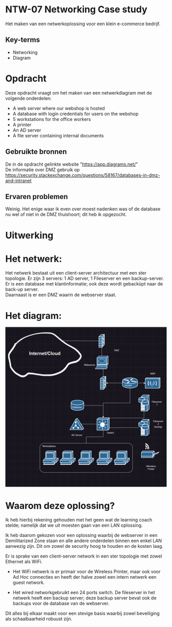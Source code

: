 # NTW-07 Networking Case study

Het maken van een netwerkoplossing voor een klein e-commerce bedrijf.

## Key-terms
- Networking
- Diagram

# Opdracht

Deze opdracht vraagt om het maken van een netwerkdiagram met de volgende onderdelen:
- A web server where our webshop is hosted
- A database with login credentials for users on the webshop
- 5 workstations for the office workers
- A printer
- An AD server
- A file server containing internal documents


## Gebruikte bronnen
De in de opdracht gelinkte website "https://app.diagrams.net/"  
De informatie over DMZ gebruik op https://security.stackexchange.com/questions/58167/databases-in-dmz-and-intranet

## Ervaren problemen
Weinig. Het enige waar ik even over moest nadenken was of de database nu wel of niet in de DMZ thuishoort; dit heb ik opgezocht. 

# Uitwerking

# Het netwerk:

Het netwerk bestaat uit een client-server architectuur met een ster topologie.
Er zijn 3 servers: 1 AD server, 1 Fileserver en een backup-server. Er is een database met klantinformatie; ook deze wordt gebacküpt naar de back-up server.  
Daarnaast is er een DMZ waarin de webserver staat. 

# Het diagram:
![Het diagram](/00_includes/Networking_Images/diagram_assignment_7.png)


# Waarom deze oplossing?

Ik heb hierbij rekening gehouden met het geen wat de learning coach stelde; namelijk dat we uit moesten gaan van een LAN oplossing.

Ik heb daarom gekozen voor een oplossing waarbij de webserver in een Demilitarized Zone staan en alle andere onderdelen binnen een enkel LAN aanwezig zijn. Dit om zowel de security hoog te houden en de kosten laag. 

Er is sprake van een client-server network in een ster topologie met zowel Ethernet als WiFi.  
- Het WiFi netwerk is er primair voor de Wireless Printer, maar ook voor Ad Hoc connecties en heeft der halve zowel een intern netwerk een guest network.

- Het wired networkgebruikt een 24 ports switch. De fileserver in het netwerk heeft een backup server; deze backup server bevat ook de backups voor de database van de webserver.

Dit alles bij elkaar maakt voor een stevige basis waarbij zowel beveiliging als schaalbaarheid robuust zijn.